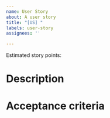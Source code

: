 ```yaml
---
name: User Story
about: A user story
title: "[US] "
labels: user-story
assignees: ''

---
```


Estimated story points:<!-- story-points -->

# Description
<!-- description-start --> 


<!-- description-end --> 

# Acceptance criteria
<!-- acceptance-criteria-start -->


<!-- acceptance-criteria-end -->
